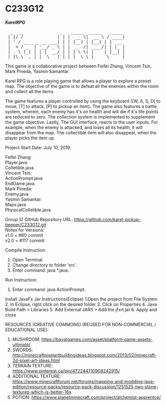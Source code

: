 # C233G12
***********************************************KarelRPG*********************************************** <br/>
<pre>  _  __              _   _____  _____   _____ 
 | |/ /             | | |  __ \|  __ \ / ____|
 | ' / __ _ _ __ ___| | | |__) | |__) | |  __ 
 |  < / _` | '__/ _ \ | |  _  /|  ___/| | |_ |
 | . \ (_| | | |  __/ | | | \ \| |    | |__| |
 |_|\_\__,_|_|  \___|_| |_|  \_\_|     \_____|</pre>

This game is a collaborative project between Feifei Zhang, Vincent Tsin, Mark Pineda, Yasmin Samantar.<br/>


Karel RPG is a role playing game that allows a player to explore a preset map. The objective of the game is to defeat all the enemies within the room and collect all the items. <br/>

The game features a player controlled by using the keyboard ([W, A, S, D] to move, [T] to attack, [P] to pickup an item). The game also features a battle system, wherein, each enemy has it's on health and will die if it's life points are reduced to zero. The collection system is implemented to supplement the game objective. Lastly, The GUI interface, reacts to the user inputs. For example, when the enemy is attacked, and loses all its health, it will disappear from the map. The collectible item will also disappear, when the player picks the item up. <br/>

Project Start Date: July 10, 2019.<br/>

Feifei Zhang:<br/>
Player.java<br/>
Colletible.java<br/>
Vincent Tsin:<br/>
ActionPrompt.java<br/>
EndGame.java<br/>
Mark Pineda:<br/>
Enemy.java<br/>
Yasmin Samantar:<br/>
Maps.java<br/>
PhysicalColletible.java<br/>

Group 12 GitHub Repository URL: https://github.com/karel-pickup-beeper/C233G12.git<br/>
Notes for Versions:<br/>
v1.0 = #80 commit<br/>
v2.0 = #117 commit<br/>

Compile Instruction:
1. Open Terminal.
2. Change directory to folder ‘src’.
3. Enter command: java *.java.

Run Instruction:
1. Enter command: java ActionPrompt.

Install JavaFx Jar Instructions(Eclipse)
1.Open the project from File System
2. In Eclipse, right click on the desired folder
3. Click on Properties
4. Java Build Path > Libraries
5. Add External JARS > Add the jfxrt.jar
6. Apply and close


RESOURCES (CREATIVE COMMONS) (REUSED FOR NON-COMMERCIAL / EDUCATIONAL USE):
1. MUSHROOM: https://bayatgames.com/asset/platform-game-assets-ultimate/
2. SWORDS: http://minecraftpixelartbuildingideas.blogspot.com/2013/02/minecraft-2d-pixel-art-ideas.html
3. TERRAIN TEXTURE: https://www.pinterest.ca/pin/472244710908242915/
4. ADDITIONAL TEXTURE: https://www.minecraftforum.net/forums/mapping-and-modding-java-edition/resource-packs/resource-pack-discussion/1251525-two-stone-textures-which-is-better-16x
5. POTION: https://www.planetminecraft.com/project/alchemist-apprentce/
